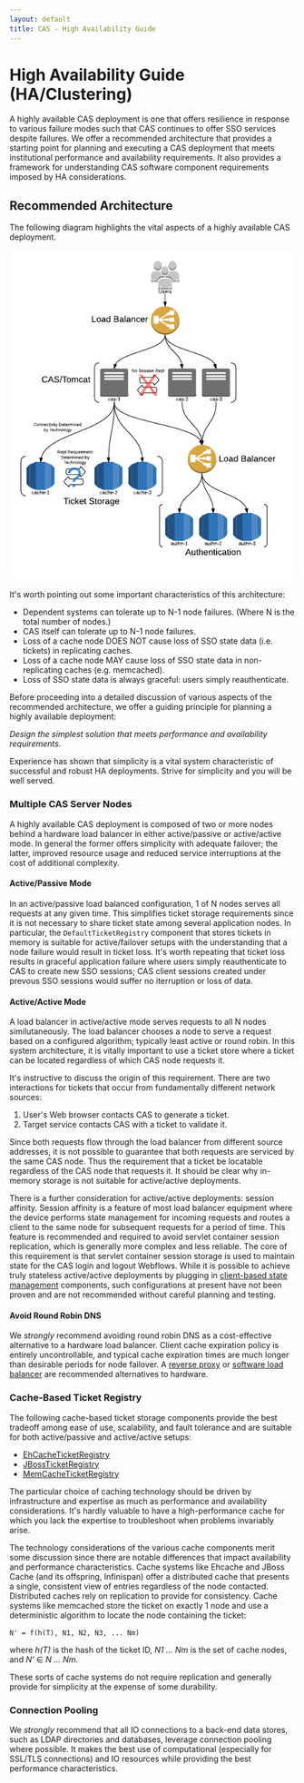 ```yaml
---
layout: default
title: CAS - High Availability Guide
---
```

# High Availability Guide (HA/Clustering)

A highly available CAS deployment is one that offers resilience in response to various failure modes such that CAS
continues to offer SSO services despite failures. We offer a recommended architecture that provides a starting point
for planning and executing a CAS deployment that meets institutional performance and availability requirements.
It also provides a framework for understanding CAS software component requirements imposed by HA considerations.

## Recommended Architecture
The following diagram highlights the vital aspects of a highly available CAS deployment.

![Recommended HA Architecture](../images/recommended_ha_architecture.png "Recommended HA Architecture")

It's worth pointing out some important characteristics of this architecture:

* Dependent systems can tolerate up to N-1 node failures. (Where N is the total number of nodes.)
* CAS itself can tolerate up to N-1 node failures.
* Loss of a cache node DOES NOT cause loss of SSO state data (i.e. tickets) in replicating caches.
* Loss of a cache node MAY cause loss of SSO state data in non-replicating caches (e.g. memcached).
* Loss of SSO state data is always graceful: users simply reauthenticate.

Before proceeding into a detailed discussion of various aspects of the recommended architecture, we offer a guiding
principle for planning a highly available deployment:

*Design the simplest solution that meets performance and availability requirements.*

Experience has shown that simplicity is a vital system characteristic of successful and robust HA deployments.
Strive for simplicity and you will be well served.

### Multiple CAS Server Nodes
A highly available CAS deployment is composed of two or more nodes behind a hardware load balancer in either
active/passive or active/active mode. In general the former offers simplicity with adequate failover;
the latter, improved resource usage and reduced service interruptions at the cost of additional complexity.

#### Active/Passive Mode
In an active/passive load balanced configuration, 1 of N nodes serves all requests at any given time. This simplifies
ticket storage requirements since it is not necessary to share ticket state among several application nodes.
In particular, the `DefaultTicketRegistry` component that stores tickets in memory is suitable for active/failover
setups with the understanding that a node failure would result in ticket loss. It's worth repeating that ticket loss
results in graceful application failure where users simply reauthenticate to CAS to create new SSO sessions;
CAS client sessions created under prevous SSO sessions would suffer no iterruption or loss of data.

#### Active/Active Mode
A load balancer in active/active mode serves requests to all N nodes similutaneously. The load balancer chooses a node
to serve a request based on a configured algorithm; typically least active or round robin. In this system architecture,
it is vitally important to use a ticket store where a ticket can be located regardless of which CAS node requests it.

It's instructive to discuss the origin of this requirement. There are two interactions for tickets that occur from
fundamentally different network sources:

1. User's Web browser contacts CAS to generate a ticket.
2. Target service contacts CAS with a ticket to validate it.

Since both requests flow through the load balancer from different source addresses, it is not possible to guarantee
that both requests are serviced by the same CAS node. Thus the requirement that a ticket be locatable regardless of
the CAS node that requests it. It should be clear why in-memory storage is not suitable for active/active deployments.

There is a further consideration for active/active deployments: session affinity. Session affinity is a feature of
most load balancer equipment where the device performs state management for incoming requests and routes a client to
the same node for subsequent requests for a period of time. This feature is recommended and required to avoid servlet
container session replication, which is generally more complex and less reliable. The core of this requirement is that
servlet container session storage is used to maintain state for the CAS login and logout Webflows.
While it is possible to achieve truly stateless active/active deployments by plugging in
[client-based state management](https://github.com/serac/spring-webflow-client-repo) components, such configurations
at present have not been proven and are not recommended without careful planning and testing.

#### Avoid Round Robin DNS
We _strongly_ recommend avoiding round robin DNS as a cost-effective alternative to a hardware load balancer.
Client cache expiration policy is entirely uncontrollable, and typical cache expiration times are much longer than
desirable periods for node failover. A [reverse proxy](http://httpd.apache.org/docs/current/mod/mod_proxy.html) or
[software load balancer](http://www.linuxvirtualserver.org/software/ipvs.html) are recommended alternatives to hardware.

### Cache-Based Ticket Registry
The following cache-based ticket storage components provide the best tradeoff among ease of use, scalability, and
fault tolerance and are suitable for both active/passive and active/active setups:

* [EhCacheTicketRegistry](../installation/Ehcache-Ticket-Registry.html)
* [JBossTicketRegistry](../installation/JBoss-Cache-Ticket-Registry.html)
* [MemCacheTicketRegistry](../installation/Memcached-Ticket-Registry.html)

The particular choice of caching technology should be driven by infrastructure and expertise as much as performance
and availability considerations. It's hardly valuable to have a high-performance cache for which you lack the
expertise to troubleshoot when problems invariably arise.

The technology considerations of the various cache components merit some discussion since there are notable
differences that impact availability and performance characteristics. Cache systems like Ehcache and JBoss Cache
(and its offspring, Infinispan) offer a distributed cache that presents a single, consistent view of entries regardless
of the node contacted. Distributed caches rely on replication to provide for consistency. Cache systems like memcached
store the ticket on exactly 1 node and use a deterministic algorithm to locate the node containing the ticket:

    N' = f(h(T), N1, N2, N3, ... Nm)

where _h(T)_ is the hash of the ticket ID, _N1 ... Nm_ is the set of cache nodes, and _N'_ ∈ _N ... Nm_.

These sorts of cache systems do not require replication and generally provide for simplicity at the expense of some
durability.

### Connection Pooling
We _strongly_ recommend that all IO connections to a back-end data stores, such as LDAP directories and databases,
leverage connection pooling where possible. It makes the best use of computational (especially for SSL/TLS connections)
and IO resources while providing the best performance characteristics.
